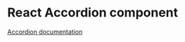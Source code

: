 # React Accordion component

[Accordion documentation](../../../css/src/components/accordion/README.md)
